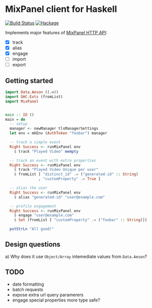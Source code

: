 # MixPanel client for Haskell


[![Build Status](https://travis-ci.com/domenkozar/mixpanel-client.svg?branch=master)](https://travis-ci.com/domenkozar/mixpanel-client)
[![Hackage](https://img.shields.io/hackage/v/mixpanel-client.svg)](https://hackage.haskell.org/package/mixpanel-client)


Implements major features of [MixPanel HTTP API](https://mixpanel.com/help/reference/http):

- [x] track
- [x] alias
- [x] engage
- [ ] import
- [ ] export

## Getting started

```haskell
import Data.Aeson ((.=))
import GHC.Exts (fromList)
import MixPanel


main :: IO ()
main = do
  -- setup
  manager <- newManager tlsManagerSettings
  let env = mkEnv (AuthToken "foobar") manager

  -- track a simple event
  Right Success <- runMixPanel env
    $ track "Played Video" mempty

  -- track an event with extra properties
  Right Success <- runMixPanel env
    $ track "Played Video Unique per user"
    $ fromList [ "distinct_id" .= ("generated-id" :: String)
               , "customProperty" .= True ]

  -- alias the user
  Right Success <- runMixPanel env
    $ alias "generated-id" "user@example.com"

  -- profile engagement
  Right Success <- runMixPanel env
    $ engage "user@example.com"
    $ Set (fromList [ "customProperty" .= ("foobar" :: String)])

  putStrLn "All good!"
```

## Design questions

a) Why does it use `Object/Array` intemediate values from `Data.Aeson`?


## TODO

- date formatting
- batch requests
- expose extra url query paramerers
- engage special properties more type safe?
